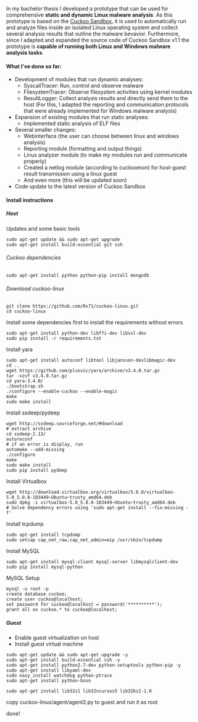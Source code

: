 In my bachelor thesis I developed a prototype that can be used for comprehensive **static and dynamic Linux malware analysis**. As this prototype is based on the [Cuckoo Sandbox](http://www.cuckoosandbox.org), it is used to automatically run and analyze files inside an isolated Linux operating system and collect several analysis results that outline the malware bevavior. Furthermore, since I adapted and expanded the source code of Cuckoo Sandbox v1.1 the prototype is **capable of running both Linux and Windows malware analysis tasks**.

#### What I've done so far:
* Development of modules that run dynamic analyses:
  * SyscallTracer: Run, control and observe malware
  * FilesystemTracer: Observe filesystem activities using kernel modules
  * ResultLogger: Collect analysis results and directly send them to the host (For this, I adapted the reporting and communication protocols that were already implemented for Windows malware analysis)
* Expansion of existing modules that run static analyses:
  * Implemented static analysis of ELF files
* Several smaller changes:
  * Webinterface (the user can choose between linux and windows analysis)
  * Reporting module (formatting and output things)
  * Linux analyzer module (to make my modules run and communicate properly)
  * Created a netlog module (according to cuckoomon) for host-guest result transmission using a linux guest 
  * And even more (this will be updated soon)
* Code update to the latest version of Cuckoo Sandbox


#### Install instructions

#####  Host

Updates and some basic tools
```
sudo apt-get update && sudo apt-get upgrade
sudo apt-get install build-essential git ssh
```

###### Cuckoo dependencies

```
sudo apt-get install python python-pip install mongodb
```

###### Download cuckoo-linux
```
git clone https://github.com/0x71/cuckoo-linux.git
cd cuckoo-linux
```

Install some dependencies first to install the requirements without errors

```
sudo apt-get install python-dev libffi-dev libssl-dev
sudo pip install -r requirements.txt
```

Install yara

```
sudo apt-get install autoconf libtool libjansson-devlibmagic-dev 
cd .. 
wget https://github.com/plusvic/yara/archive/v3.4.0.tar.gz
tar -xzvf v3.4.0.tar.gz
cd yara-3.4.0/
./bootstrap.sh
./configure --enable-cuckoo --enable-magic
make
sudo make install
```

Install ssdeep/pydeep

```
wget http://ssdeep.sourceforge.net/#download
# extract archive
cd ssdeep-2.13/
autoreconf
# if an error is display, run 
automake --add-missing
./configure
make
sudo make install
sudo pip install pydeep
```

Install Virtualbox

```
wget http://download.virtualbox.org/virtualbox/5.0.8/virtualbox-5.0_5.0.8-103449~Ubuntu~trusty_amd64.deb
sudo dpkg -i virtualbox-5.0_5.0.8-103449~Ubuntu~trusty_amd64.deb
# Solve dependency errors using 'sudo apt-get install --fix-missing -f'
```

Install tcpdump
```
sudo apt-get install tcpdump
sudo setcap cap_net_raw,cap_net_admin=eip /usr/sbin/tcpdump
```

Install MySQL
```
sudo apt-get install mysql-client mysql-server libmysqlclient-dev
sudo pip install mysql-python
```

MySQL Setup
```
mysql -u root -p
create database cuckoo;
create user cuckoo@localhost;
set password for cuckoo@localhost = password('**********');
grant all on cuckoo.* to cuckoo@localhost;
```

##### Guest
* Enable guest virtualization on host
* Install guest virtual machine

```
sudo apt-get update && sudo apt-get upgrade -y
sudo apt-get install build-essential ssh -y
sudo apt-get install python2.7-dev python-setuptools python-pip -y
sudo apt-get install libyaml-dev
sudo easy_install watchdog python-ptrace
sudo apt-get install python-bson

sudo apt-get install lib32z1 lib32ncurses5 lib32bz2-1.0
```

copy cuckoo-linux/agent/agent2.py to guest and run it as root

done!
